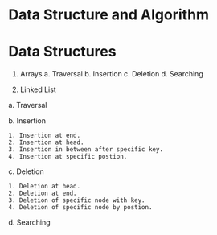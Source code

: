 # Data Structure and Algorithm

# Data Structures 

1. Arrays
  a. Traversal
  b. Insertion
  c. Deletion
  d. Searching

2. Linked List
  
  a. Traversal
  
  b. Insertion
    
    1. Insertion at end.
    2. Insertion at head.
    3. Insertion in between after specific key.
    4. Insertion at specific postion.
  
  c. Deletion
    
    1. Deletion at head.
    2. Deletion at end.
    3. Deletion of specific node with key.
    4. Deletion of specific node by postion.
  
  d. Searching  
